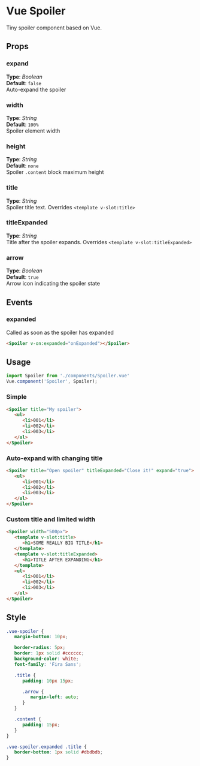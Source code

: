 # Vue Spoiler

Tiny spoiler component based on Vue.




## Props

### expand
**Type**: _Boolean_  
**Default**: `false`   
Auto-expand the spoiler 



### width
**Type**: _String_  
**Default**: `100%`   
Spoiler element width



### height
**Type**: _String_  
**Default**: `none`   
Spoiler `.content` block maximum height



### title
**Type**: _String_  
Spoiler title text. Overrides `<template v-slot:title>`



### titleExpanded
**Type**: _String_  
Title after the spoiler expands. Overrides `<template v-slot:titleExpanded>`



### arrow
**Type**: _Boolean_  
**Default**: `true`   
Arrow icon indicating the spoiler state







## Events

### expanded
Called as soon as the spoiler has expanded 

```html
<Spoiler v-on:expanded="onExpanded"></Spoiler>
```




## Usage

```javascript
import Spoiler from './components/Spoiler.vue'
Vue.component('Spoiler', Spoiler);
```


### Simple

```html
<Spoiler title="My spoiler">
   <ul>
      <li>001</li>
      <li>002</li>
      <li>003</li>
   </ul>
</Spoiler>
````


### Auto-expand with changing title

```html
<Spoiler title="Open spoiler" titleExpanded="Close it!" expand="true">
   <ul>
      <li>001</li>
      <li>002</li>
      <li>003</li>
   </ul>
</Spoiler>
````


### Custom title and limited width

```html
<Spoiler width="500px">
   <template v-slot:title>
      <h1>SOME REALLY BIG TITLE</h1>
   </template>
   <template v-slot:titleExpanded>
      <h1>TITLE AFTER EXPANDING</h1>
   </template>
   <ul>
      <li>001</li>
      <li>002</li>
      <li>003</li>
   </ul>
</Spoiler>
````



## Style

```css
.vue-spoiler {
   margin-bottom: 10px;

   border-radius: 5px;
   border: 1px solid #cccccc;
   background-color: white;
   font-family: 'Fira Sans';

   .title {
      padding: 10px 15px;

      .arrow {
         margin-left: auto;
      }
   }

   .content {
      padding: 15px;
   }
}

.vue-spoiler.expanded .title {
   border-bottom: 1px solid #dbdbdb;
}
```





